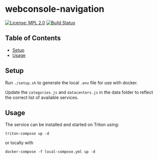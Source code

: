 # webconsole-navigation

[![License: MPL 2.0](https://img.shields.io/badge/License-MPL%202.0-brightgreen.svg)](https://opensource.org/licenses/MPL-2.0) [![Build Status](https://secure.travis-ci.org/joyent/webconsole-navigation.svg)](http://travis-ci.org/joyent/webconsole-navigation)


## Table of Contents

* [Setup](#setup)
* [Usage](#Usage)

## Setup

Run `./setup.sh` to generate the local `.env` file for use with docker.

Update the `categories.js` and `datacenters.js` in the data folder to reflect the correct list of available services.


## Usage

The service can be installed and started on Triton using:

`triton-compose up -d`

or locally with

`docker-compose -f local-compose.yml up -d`
